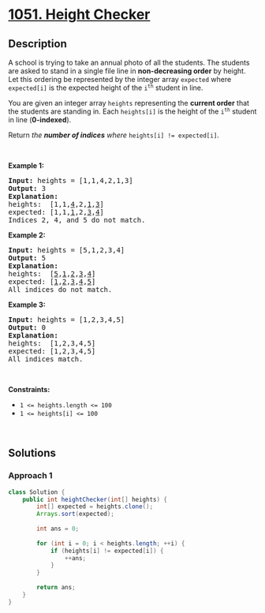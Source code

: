# [1051. Height Checker](https://leetcode.com/problems/height-checker)

## Description

<p>A school is trying to take an annual photo of all the students. The students are asked to stand in a single file line in <strong>non-decreasing order</strong> by height. Let this ordering be represented by the integer array <code>expected</code> where <code>expected[i]</code> is the expected height of the <code>i<sup>th</sup></code> student in line.</p>

<p>You are given an integer array <code>heights</code> representing the <strong>current order</strong> that the students are standing in. Each <code>heights[i]</code> is the height of the <code>i<sup>th</sup></code> student in line (<strong>0-indexed</strong>).</p>

<p>Return <em>the <strong>number of indices</strong> where </em><code>heights[i] != expected[i]</code>.</p>
<p>&nbsp;</p>

<p><strong class="example">Example 1:</strong></p>
<pre>
<strong>Input:</strong> heights = [1,1,4,2,1,3]
<strong>Output:</strong> 3
<strong>Explanation:</strong> 
heights:  [1,1,<u>4</u>,2,<u>1</u>,<u>3</u>]
expected: [1,1,<u>1</u>,2,<u>3</u>,<u>4</u>]
Indices 2, 4, and 5 do not match.
</pre>

<p><strong class="example">Example 2:</strong></p>
<pre>
<strong>Input:</strong> heights = [5,1,2,3,4]
<strong>Output:</strong> 5
<strong>Explanation:</strong>
heights:  [<u>5</u>,<u>1</u>,<u>2</u>,<u>3</u>,<u>4</u>]
expected: [<u>1</u>,<u>2</u>,<u>3</u>,<u>4</u>,<u>5</u>]
All indices do not match.
</pre>

<p><strong class="example">Example 3:</strong></p>
<pre>
<strong>Input:</strong> heights = [1,2,3,4,5]
<strong>Output:</strong> 0
<strong>Explanation:</strong>
heights:  [1,2,3,4,5]
expected: [1,2,3,4,5]
All indices match.
</pre>
<p>&nbsp;</p>

<p><strong>Constraints:</strong></p>
<ul>
    <li><code>1 &lt;= heights.length &lt;= 100</code></li>
    <li><code>1 &lt;= heights[i] &lt;= 100</code></li>
</ul>
<p>&nbsp;</p>

## Solutions

### **Approach 1**

```java
class Solution {
    public int heightChecker(int[] heights) {
        int[] expected = heights.clone();
        Arrays.sort(expected);
        
        int ans = 0;
        
        for (int i = 0; i < heights.length; ++i) {
            if (heights[i] != expected[i]) {
                ++ans;
            }
        }
        
        return ans;
    }
}
```